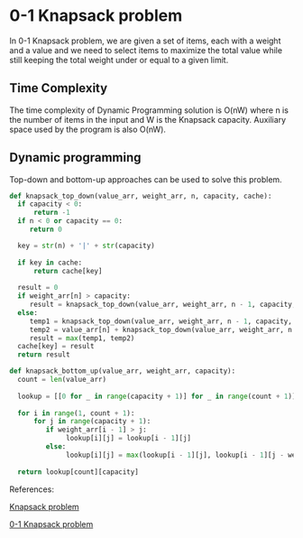 # 0-1 Knapsack problem

In 0-1 Knapsack problem, we are given a set of items, each with a weight and a value and we need to select items to maximize the total value while still keeping the total weight under or equal to a given limit.

## Time Complexity

The time complexity of Dynamic Programming solution is O(nW) where n is the number of items in the input and W is the Knapsack capacity. Auxiliary space used by the program is also O(nW).

## Dynamic programming

Top-down and bottom-up approaches can be used to solve this problem.

  ```python
  def knapsack_top_down(value_arr, weight_arr, n, capacity, cache):
    if capacity < 0:
        return -1
    if n < 0 or capacity == 0:
       return 0

    key = str(n) + '|' + str(capacity)
    
    if key in cache:
        return cache[key]
    
    result = 0
    if weight_arr[n] > capacity:
       result = knapsack_top_down(value_arr, weight_arr, n - 1, capacity, cache)
    else:
       temp1 = knapsack_top_down(value_arr, weight_arr, n - 1, capacity, cache)
       temp2 = value_arr[n] + knapsack_top_down(value_arr, weight_arr, n - 1, capacity - weight_arr[n], cache)
       result = max(temp1, temp2)
    cache[key] = result
    return result

def knapsack_bottom_up(value_arr, weight_arr, capacity):
    count = len(value_arr)
    
    lookup = [[0 for _ in range(capacity + 1)] for _ in range(count + 1)]
    
    for i in range(1, count + 1):
        for j in range(capacity + 1):
           if weight_arr[i - 1] > j:
                lookup[i][j] = lookup[i - 1][j]
           else:
                lookup[i][j] = max(lookup[i - 1][j], lookup[i - 1][j - weight_arr[i - 1]] + value_arr[i - 1])
                
    return lookup[count][capacity]
  ```

References:

[Knapsack problem](https://en.wikipedia.org/wiki/Knapsack_problem)

[0-1 Knapsack problem](http://www.techiedelight.com/0-1-knapsack-problem/)
